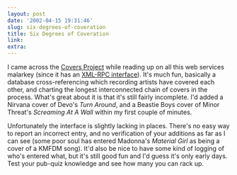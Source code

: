 ```yaml
---
layout: post
date: '2002-04-15 19:31:46'
slug: six-degrees-of-coveration
title: Six Degrees of Coveration
link: 
extra: 
---
```


I came across the [Covers Project](http://covers.wiw.org) while reading up on all this web services malarkey (since it has an [XML-RPC interface](http://covers.wiw.org/xmlrpc.php)). It's much fun, basically a database cross-referencing which recording artists have covered each other, and charting the longest interconnected chain of covers in the process. What's great about it is that it's still fairly incomplete. I'd added a Nirvana cover of Devo's <i>Turn Around</i>, and a Beastie Boys cover of Minor Threat's <i>Screaming At A Wall</i> within my first couple of minutes.

Unfortunately the interface is slightly lacking in places. There's no easy way to report an incorrect entry, and no verification of your additions as far as I can see (some poor soul has entered Madonna's <i>Material Girl</i> as being a cover of a KMFDM song). It'd also be nice to have some kind of logging of who's entered what, but it's still good fun and I'd guess it's only early days. Test your pub-quiz knowledge and see how many you can rack up.